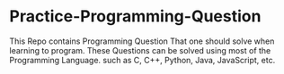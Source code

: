 # Practice-Programming-Question
This Repo contains Programming Question That one should solve when learning to program. These Questions can be solved using most of the Programming Language. such as C, C++, Python, Java, JavaScript, etc. 
